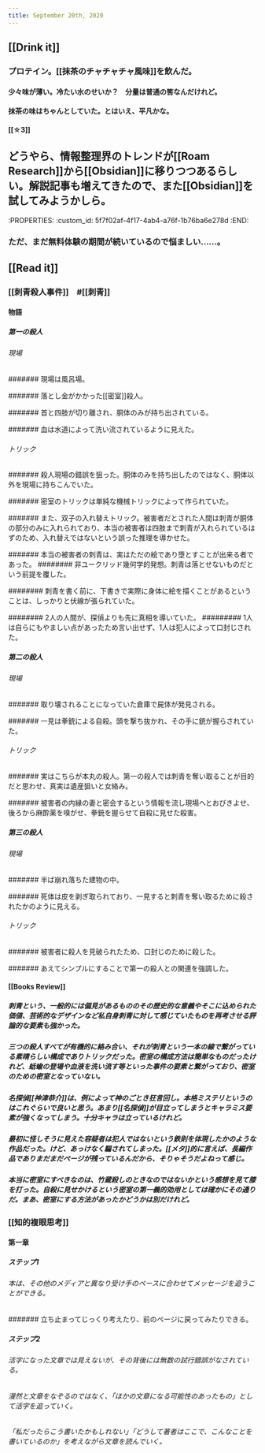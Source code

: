 ```yaml
---
title: September 20th, 2020
---
```


## [[Drink it]]
### プロテイン。[[抹茶のチャチャチャ風味]]を飲んだ。

#### 少々味が薄い。冷たい水のせいか？　分量は普通の筈なんだけれど。
#### 抹茶の味はちゃんとしていた。とはいえ、平凡かな。
#### [[☆3]]
## どうやら、情報整理界のトレンドが[[Roam Research]]から[[Obsidian]]に移りつつあるらしい。解説記事も増えてきたので、また[[Obsidian]]を試してみようかしら。
:PROPERTIES:
:custom_id: 5f7f02af-4f17-4ab4-a76f-1b76ba6e278d
:END:
### ただ、まだ無料体験の期間が続いているので悩ましい……。

## [[Read it]]
### [[刺青殺人事件]]　#[[刺青]]
#### 

#### 物語
##### 第一の殺人
###### 現場
####### 現場は風呂場。

####### 落とし金がかかった[[密室]]殺人。

####### 首と四肢が切り離され、胴体のみが持ち出されている。

####### 血は水道によって洗い流されているように見えた。

###### トリック
####### 殺人現場の錯誤を狙った。胴体のみを持ち出したのではなく、胴体以外を現場に持ちこんでいた。

####### 密室のトリックは単純な機械トリックによって作られていた。

####### また、双子の入れ替えトリック。被害者だとされた人間は刺青が胴体の部分のみに入れられており、本当の被害者は四肢まで刺青が入れられているはずのため、入れ替えではないという誤った推理を導かせた。

####### 本当の被害者の刺青は、実はただの絵であり堕とすことが出来る者であった。
######## 非ユークリッド幾何学的発想。刺青は落とせないものだという前提を覆した。

######## 刺青を書く前に、下書きで実際に身体に絵を描くことがあるということは、しっかりと伏線が張られていた。

######## 2人の人間が、探偵よりも先に真相を導いていた。
######### 1人は自らにもやましい点があったため言い出せず、1人は犯人によって口封じされた。

##### 第二の殺人
###### 現場
####### 取り壊されることになっていた倉庫で屍体が発見される。

####### 一見は拳銃による自殺。頭を撃ち抜かれ、その手に銃が握らされていた。

###### トリック
####### 実はこちらが本丸の殺人。第一の殺人では刺青を奪い取ることが目的だと思わせ、真実は遺産狙いと女絡み。

####### 被害者の内縁の妻と密会するという情報を流し現場へとおびきよせ、後ろから麻酔薬を嗅がせ、拳銃を握らせて自殺に見せた殺害。

##### 第三の殺人
###### 現場
####### 半ば崩れ落ちた建物の中。

####### 死体は皮を剥ぎ取られており、一見すると刺青を奪い取るために殺されたかのように見える。

###### トリック
####### 被害者に殺人を見破られたため、口封じのために殺した。

####### あえてシンプルにすることで第一の殺人との関連を強調した。

#### [[Books Review]]
##### 刺青という、一般的には偏見があるもののその歴史的な意義やそこに込められた価値、芸術的なデザインなど私自身刺青に対して感じていたものを再考させる評論的な要素も強かった。

##### 三つの殺人すべてが有機的に絡み合い、それが刺青という一本の線で繋がっている素晴らしい構成でありトリックだった。密室の構成方法は簡単なものだったけれど、蛞蝓の登場や血液を洗い流す等といった事件の要素と繋がっており、密室のための密室となっていない。

##### 名探偵[[神津恭介]]は、例によって神のごとき狂言回し。本格ミステリというのはこれぐらいで良いと思う。あまり[[名探偵]]が目立ってしまうとキャラミス要素が強くなってしまう。十分キャラは立っているけれど。

##### 最初に怪しそうに見えた容疑者は犯人ではないという鉄則を体現したかのような作品だった。けど、あっけなく騙されてしまった。[[メタ]]的に言えば、長編作品でありまだまだページが残っているんだから、そりゃそうだよねって感じ。

##### 本当に密室にすべきなのは、竹蔵殺しのときなのではないかという感想を見て膝を打った。自殺に見せかけるという密室の第一義的効用としては確かにその通りだ。まあ、密室にする方法があったかどうかは別だけれど。

##### 

### [[知的複眼思考]]
#### 第一章
##### ステップ1
###### 本は、その他のメディアと異なり受け手のペースに合わせてメッセージを追うことができる。
####### 立ち止まってじっくり考えたり、前のページに戻ってみたりできる。

##### ステップ2
###### 活字になった文章では見えないが、その背後には無数の試行錯誤がなされている。

###### 漫然と文章をなぞるのではなく、「ほかの文章になる可能性のあったもの」として活字を追っていく。

###### 「私だったらこう書いたかもしれない」「どうして著者はここで、こんなことを書いているのか」を考えながら文章を読んでいく。

